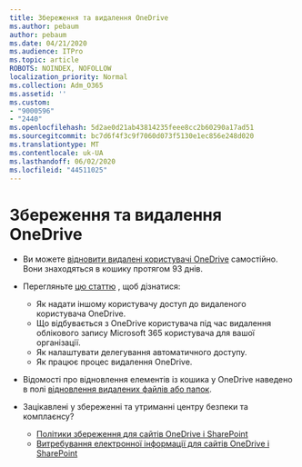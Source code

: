 ```yaml
---
title: Збереження та видалення OneDrive
ms.author: pebaum
author: pebaum
ms.date: 04/21/2020
ms.audience: ITPro
ms.topic: article
ROBOTS: NOINDEX, NOFOLLOW
localization_priority: Normal
ms.collection: Adm_O365
ms.assetid: ''
ms.custom:
- "9000596"
- "2440"
ms.openlocfilehash: 5d2ae0d21ab43814235feee8cc2b60290a17ad51
ms.sourcegitcommit: bc7d6f4f3c9f7060d073f5130e1ec856e248d020
ms.translationtype: MT
ms.contentlocale: uk-UA
ms.lasthandoff: 06/02/2020
ms.locfileid: "44511025"
---
```

# <a name="onedrive-retention-and-deletion"></a>Збереження та видалення OneDrive

- Ви можете [відновити видалені користувачі OneDrive](https://docs.microsoft.com/onedrive/restore-deleted-onedrive) самостійно. Вони знаходяться в кошику протягом 93 днів.

- Перегляньте [цю статтю](https://docs.microsoft.com/onedrive/retention-and-deletion) , щоб дізнатися:
    - Як надати іншому користувачу доступ до видаленого користувача OneDrive.
    - Що відбувається з OneDrive користувача під час видалення облікового запису Microsoft 365 користувача для вашої організації.
    - Як налаштувати делегування автоматичного доступу.
    - Як працює процес видалення OneDrive.

- Відомості про відновлення елементів із кошика у OneDrive наведено в полі [відновлення видалених файлів або папок](https://support.office.com/article/949ada80-0026-4db3-a953-c99083e6a84f).

- Зацікавлені у збереженні та утриманні центру безпеки та комплаєнсу?
    - [Політики збереження для сайтів OneDrive і SharePoint](https://docs.microsoft.com/microsoft-365/compliance/retention-policies)
    - [Витребування електронної інформації для сайтів OneDrive і SharePoint](https://docs.microsoft.com/office365/securitycompliance/ediscovery-cases#step-4-place-content-locations-on-hold)
